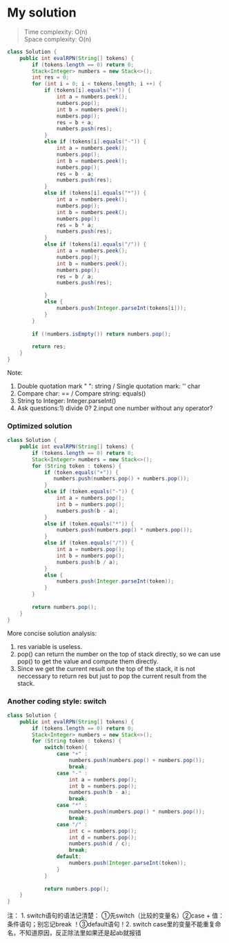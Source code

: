# My solution
> Time complexity: O(n) <br> Space complexity: O(n)
```Java
class Solution {
    public int evalRPN(String[] tokens) {
        if (tokens.length == 0) return 0;
        Stack<Integer> numbers = new Stack<>();
        int res = 0;
        for (int i = 0; i < tokens.length; i ++) {
            if (tokens[i].equals("+")) {
                int a = numbers.peek();
                numbers.pop();
                int b = numbers.peek();
                numbers.pop();
                res = b + a;
                numbers.push(res);
            }
            else if (tokens[i].equals("-")) {
                int a = numbers.peek();
                numbers.pop();
                int b = numbers.peek();
                numbers.pop();
                res = b - a;
                numbers.push(res);
            }
            else if (tokens[i].equals("*")) {
                int a = numbers.peek();
                numbers.pop();
                int b = numbers.peek();
                numbers.pop();
                res = b * a;
                numbers.push(res);
            }
            else if (tokens[i].equals("/")) {
                int a = numbers.peek();
                numbers.pop();
                int b = numbers.peek();
                numbers.pop();
                res = b / a;
                numbers.push(res);

            }
            else {
                numbers.push(Integer.parseInt(tokens[i]));
            }
        }
        
        if (!numbers.isEmpty()) return numbers.pop();
        
        return res;
    }
}
```
Note:<br>
1. Double quotation mark " ": string / Single quotation mark: '' char
2. Compare char: == / Compare string: equals()
3. String to Integer: Integer.parseInt()
4. Ask questions:1) divide 0? 2.input one number without any operator?
### Optimized solution
```Java
class Solution {
    public int evalRPN(String[] tokens) {
        if (tokens.length == 0) return 0;
        Stack<Integer> numbers = new Stack<>();
        for (String token : tokens) {
            if (token.equals("+")) {
               numbers.push(numbers.pop() + numbers.pop());
            }
            else if (token.equals("-")) {
                int a = numbers.pop();
                int b = numbers.pop();
                numbers.push(b - a);
            }
            else if (token.equals("*")) {
                numbers.push(numbers.pop() * numbers.pop());
            }
            else if (token.equals("/")) {
                int a = numbers.pop();
                int b = numbers.pop();
                numbers.push(b / a);
            }
            else {
                numbers.push(Integer.parseInt(token));
            }
        }
        
        return numbers.pop();
    }
}
```
More concise solution analysis:<br>
1. res variable is useless.
2. pop() can return the number on the top of stack directly, so we can use pop() to get the value and compute them directly.
3. Since we get the current result on the top of the stack, it is not neccessary to return res but just to pop the current result from the stack.
### Another coding style: switch
```Java
class Solution {
    public int evalRPN(String[] tokens) {
        if (tokens.length == 0) return 0;
        Stack<Integer> numbers = new Stack<>();
        for (String token : tokens) {
            switch(token){
                case "+" :  
                    numbers.push(numbers.pop() + numbers.pop());
                    break;
                case "-" :  
                    int a = numbers.pop();
                    int b = numbers.pop();
                    numbers.push(b - a);
                    break;
                case "*" :  
                    numbers.push(numbers.pop() * numbers.pop());
                    break;
                case "/" :  
                    int c = numbers.pop();
                    int d = numbers.pop();
                    numbers.push(d / c);
                    break;
                default:    
                    numbers.push(Integer.parseInt(token));
                }
            }
        
            return numbers.pop();
    }
}
```
注： 1. switch语句的语法记清楚： ①先switch（比较的变量名）②case + 值：条件语句；别忘记break ！③default语句！2. switch case里的变量不能重复命名，不知道原因，反正除法里如果还是起ab就报错
